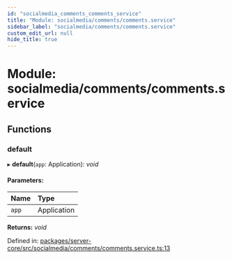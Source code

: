 ```yaml
---
id: "socialmedia_comments_comments_service"
title: "Module: socialmedia/comments/comments.service"
sidebar_label: "socialmedia/comments/comments.service"
custom_edit_url: null
hide_title: true
---
```


# Module: socialmedia/comments/comments.service

## Functions

### default

▸ **default**(`app`: Application): *void*

#### Parameters:

Name | Type |
:------ | :------ |
`app` | Application |

**Returns:** *void*

Defined in: [packages/server-core/src/socialmedia/comments/comments.service.ts:13](https://github.com/xr3ngine/xr3ngine/blob/716a06460/packages/server-core/src/socialmedia/comments/comments.service.ts#L13)
